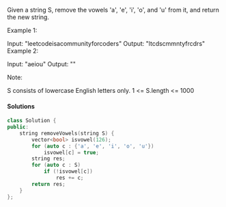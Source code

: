 
Given a string S, remove the vowels 'a', 'e', 'i', 'o', and 'u' from it, and return the new string.

 

Example 1:

Input: "leetcodeisacommunityforcoders"
Output: "ltcdscmmntyfrcdrs"
Example 2:

Input: "aeiou"
Output: ""
 

Note:

S consists of lowercase English letters only.
1 <= S.length <= 1000

#### Solutions

```c++
class Solution {
public:
    string removeVowels(string S) {
        vector<bool> isvowel(126);
        for (auto c : {'a', 'e', 'i', 'o', 'u'})
            isvowel[c] = true;
        string res;
        for (auto c : S)
            if (!isvowel[c])
                res += c;
        return res;
    }
};
```